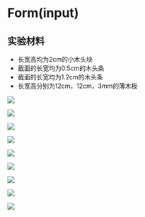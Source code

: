 # Form(input)

## 实验材料

- 长宽高均为2cm的小木头块
- 截面的长宽均为0.5cm的木头条
- 截面的长宽均为1.2cm的木头条
- 长宽高分别为12cm，12cm，3mm的薄木板

![](/images/章6-用实体模型表达网站开发前端的基本组件/Form(input)/input01.jpg)

![](/images/章6-用实体模型表达网站开发前端的基本组件/Form(input)/input02.jpg)

![](/images/章6-用实体模型表达网站开发前端的基本组件/Form(input)/input-option01.jpg)

![](/images/章6-用实体模型表达网站开发前端的基本组件/Form(input)/input-option02.jpg)

![](/images/章6-用实体模型表达网站开发前端的基本组件/Form(input)/input-submit01.jpg)

![](/images/章6-用实体模型表达网站开发前端的基本组件/Form(input)/input-submit02.jpg)

![](/images/章6-用实体模型表达网站开发前端的基本组件/Form(input)/input-function01.jpg)

![](/images/章6-用实体模型表达网站开发前端的基本组件/Form(input)/form01.jpg)

![](/images/章6-用实体模型表达网站开发前端的基本组件/Form(input)/form02.jpg)